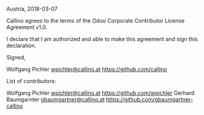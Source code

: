 Austria, 2018-03-07

Callino agrees to the terms of the Odoo Corporate Contributor License 
Agreement v1.0.

I declare that I am authorized and able to make this agreement and sign this 
declaration.

Signed,

Wolfgang Pichler wpichler@callino.at https://github.com/callino

List of contributors:

Wolfgang Pichler wpichler@callino.at https://github.com/wpichler
Gerhard Baumgarnter gbaumgartner@callino.at https://github.com/gbaumgartner-callino
